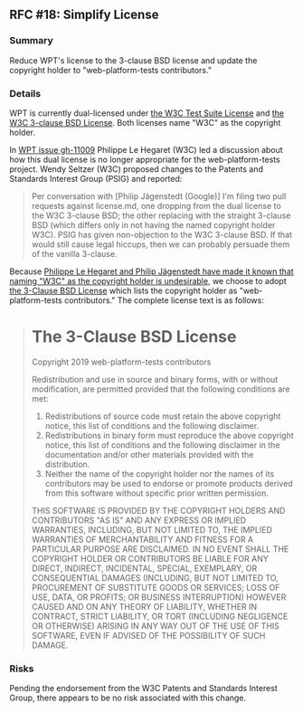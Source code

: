 ## RFC #18: Simplify License

### Summary

Reduce WPT's license to the 3-clause BSD license and update the copyright
holder to "web-platform-tests contributors."

### Details

WPT is currently dual-licensed under [the W3C Test Suite
License](#w3c-test-suite-license) and [the W3C 3-clause BSD
License](#w3c-3-clause-bsd-license). Both licenses name "W3C" as the copyright
holder.

In [WPT issue gh-11009](https://github.com/web-platform-tests/wpt/issues/11009)
Philippe Le Hegaret (W3C) led a discussion about how this dual license is no
longer appropriate for the web-platform-tests project. Wendy Seltzer (W3C)
proposed changes to the Patents and Standards Interest Group (PSIG) and
reported:

> Per conversation with [Philip Jägenstedt (Google)] I'm filing two pull
> requests against license.md, one dropping from the dual license to the W3C
> 3-clause BSD; the other replacing with the straight 3-clause BSD (which
> differs only in not having the named copyright holder W3C). PSIG has given
> non-objection to the W3C 3-clause BSD. If that would still cause legal
> hiccups, then we can probably persuade them of the vanilla 3-clause.

Because [Philippe Le Hegaret and Philip Jägenstedt have made it known that
naming "W3C" as the copyright holder is
undesirable](https://github.com/web-platform-tests/wpt/pull/11191), we choose
to adopt [the 3-Clause BSD
License](https://opensource.org/licenses/BSD-3-Clause) which lists the
copyright holder as "web-platform-tests contributors." The complete license
text is as follows:

> # The 3-Clause BSD License
>
> Copyright 2019 web-platform-tests contributors
>
> Redistribution and use in source and binary forms, with or without modification, are permitted provided that the following conditions are met:
>
> 1. Redistributions of source code must retain the above copyright notice, this list of conditions and the following disclaimer.
> 2. Redistributions in binary form must reproduce the above copyright notice, this list of conditions and the following disclaimer in the documentation and/or other materials provided with the distribution.
> 3. Neither the name of the copyright holder nor the names of its contributors may be used to endorse or promote products derived from this software without specific prior written permission.
>
> THIS SOFTWARE IS PROVIDED BY THE COPYRIGHT HOLDERS AND CONTRIBUTORS "AS IS" AND ANY EXPRESS OR IMPLIED WARRANTIES, INCLUDING, BUT NOT LIMITED TO, THE IMPLIED WARRANTIES OF MERCHANTABILITY AND FITNESS FOR A PARTICULAR PURPOSE ARE DISCLAIMED. IN NO EVENT SHALL THE COPYRIGHT HOLDER OR CONTRIBUTORS BE LIABLE FOR ANY DIRECT, INDIRECT, INCIDENTAL, SPECIAL, EXEMPLARY, OR CONSEQUENTIAL DAMAGES (INCLUDING, BUT NOT LIMITED TO, PROCUREMENT OF SUBSTITUTE GOODS OR SERVICES; LOSS OF USE, DATA, OR PROFITS; OR BUSINESS INTERRUPTION) HOWEVER CAUSED AND ON ANY THEORY OF LIABILITY, WHETHER IN CONTRACT, STRICT LIABILITY, OR TORT (INCLUDING NEGLIGENCE OR OTHERWISE) ARISING IN ANY WAY OUT OF THE USE OF THIS SOFTWARE, EVEN IF ADVISED OF THE POSSIBILITY OF SUCH DAMAGE.

### Risks

Pending the endorsement from the W3C Patents and Standards Interest Group,
there appears to be no risk associated with this change.
